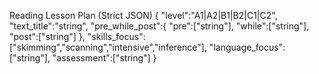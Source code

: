 Reading Lesson Plan (Strict JSON)
{
  "level":"A1|A2|B1|B2|C1|C2",
  "text_title":"string",
  "pre_while_post":{
    "pre":["string"],
    "while":["string"],
    "post":["string"]
  },
  "skills_focus":["skimming","scanning","intensive","inference"],
  "language_focus":["string"],
  "assessment":["string"]
}
